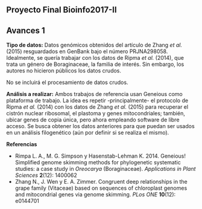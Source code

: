 ## Proyecto Final Bioinfo2017-II

**Avances 1**
---
**Tipo de datos:** Datos genómicos obtenidos del artículo de Zhang *et al.* (2015) resguardados en GenBank bajo el número PRJNA298058. 
Idealmente, se quería trabajar con los datos de Ripma *et al.* (2014), que trata un género de Boraginaceae, la familia de interés. Sin embargo, los autores no hicieron públicos los datos crudos. 

No se incluirá el procesamiento de datos crudos.

**Análisis a realizar:** Ambos trabajos de referencia usan Geneious como plataforma de trabajo. La idea es repetir  -principalmente- el protocolo de Ripma *et al.* (2014) con los datos de Zhang *et al.* (2015) para recuperar el cistrón nuclear ribosomal, el plastoma y genes mitocondriales; también, ubicar genes de copia única, pero ahora empleando software de libre acceso. Se busca obtener los datos anteriores para que puedan ser usados en un análisis filogenético (aún por definir si se realiza el mismo).



**Referencias**

+ Rimpa L. A., M. G. Simpson y Hasenstab-Lehman K. 2014. Geneious! Simplified genome skimming methods for phylogenetic systematic studies: a case study in *Oreocarya* (Boraginaceae). _Applications in Plant Sciences_ **2**(12): 1400062
+ Zhang N., J. Wen y E. A. Zimmer. Congruent deep relationships in the grape family (Vitaceae) based on sequences of chloroplast genomes and mitocondrial genes via genome skimming.  _PLos_ _ONE_  **10**(12): e0144701
